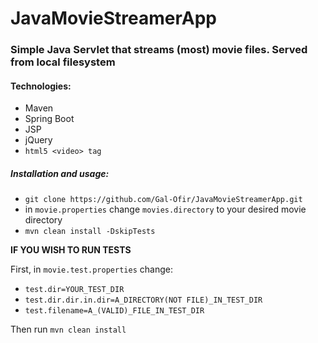 # JavaMovieStreamerApp

### Simple Java Servlet that streams (most) movie files. Served from local filesystem

#### Technologies:

- Maven
- Spring Boot
- JSP
- jQuery
- <code>html5 \<video> tag</code>

##### Installation and usage:


- `git clone https://github.com/Gal-Ofir/JavaMovieStreamerApp.git`
- in `movie.properties` change `movies.directory` to your desired movie directory
- `mvn clean install -DskipTests`

<b>IF YOU WISH TO RUN TESTS</b>

First, in `movie.test.properties` change:

- `test.dir=YOUR_TEST_DIR`
- `test.dir.dir.in.dir=A_DIRECTORY(NOT FILE)_IN_TEST_DIR`
- `test.filename=A_(VALID)_FILE_IN_TEST_DIR`

Then run
<code>mvn clean install </code>

